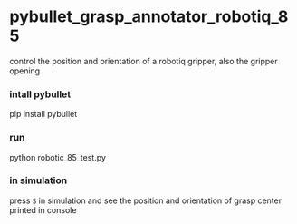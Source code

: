 # pybullet_grasp_annotator_robotiq_85

control the position and orientation of a robotiq gripper, also the gripper opening

### intall pybullet
pip install pybullet

### run
python robotic_85_test.py

### in simulation
press `S` in simulation and see the position and orientation of grasp center printed in console